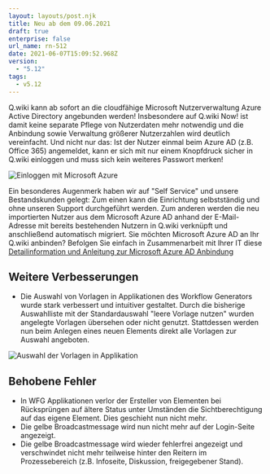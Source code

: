 ```yaml
---
layout: layouts/post.njk
title: Neu ab dem 09.06.2021
draft: true
enterprise: false
url_name: rn-512
date: 2021-06-07T15:09:52.968Z
version:
  - "5.12"
tags:
  - v5.12
---
```

Q.wiki kann ab sofort an die cloudfähige Microsoft Nutzerverwaltung Azure Active Directory angebunden werden! Insbesondere auf Q.wiki Now! ist damit keine separate Pflege von Nutzerdaten mehr notwendig und die Anbindung sowie Verwaltung größerer Nutzerzahlen wird deutlich vereinfacht. Und nicht nur das:  Ist der Nutzer einmal beim Azure AD  (z.B. Office 365) angemeldet, kann er sich mit nur einem Knopfdruck sicher in Q.wiki einloggen und muss sich kein weiteres Passwort merken!

![](/images/2021-06-07-15_20_26-window.png "Einloggen mit Microsoft Azure")

Ein besonderes Augenmerk haben wir auf "Self Service" und unsere Bestandskunden gelegt: Zum einen kann die Einrichtung selbstständig und ohne unseren Support durchgeführt werden. Zum anderen werden die neu importierten Nutzer aus dem Microsoft Azure AD anhand der E-Mail-Adresse mit bereits bestehenden Nutzern in Q.wiki verknüpft und anschließend automatisch migriert. Sie möchten Microsoft Azure AD an Ihr Q.wiki anbinden? Befolgen Sie einfach in Zusammenarbeit mit Ihrer IT diese [Detailinformation und Anleitung zur Microsoft Azure AD Anbindung](https://releases.modell-aachen.de/faq/microsoft-azure-ad.html)

## Weitere Verbesserungen

* Die Auswahl von Vorlagen in Applikationen des Workflow Generators wurde stark verbessert und intuitiver gestaltet. Durch die bisherige Auswahlliste mit der Standardauswahl "leere Vorlage nutzen" wurden angelegte Vorlagen übersehen oder nicht genutzt.  Stattdessen werden nun beim Anlegen eines neuen Elements direkt alle Vorlagen zur Auswahl angeboten.

![](/images/wfg-vorlagen.png "Auswahl der Vorlagen in Applikation")

## Behobene Fehler

* In WFG Applikationen verlor der Ersteller von Elementen bei Rücksprüngen auf ältere Status unter Umständen die Sichtberechtigung auf das eigene Element. Dies geschieht nun nicht mehr.
* Die gelbe Broadcastmessage wird nun nicht mehr auf der Login-Seite angezeigt.
* Die gelbe Broadcastmessage wird wieder fehlerfrei angezeigt und verschwindet nicht mehr teilweise hinter den Reitern im Prozessebereich (z.B. Infoseite, Diskussion, freigegebener Stand).